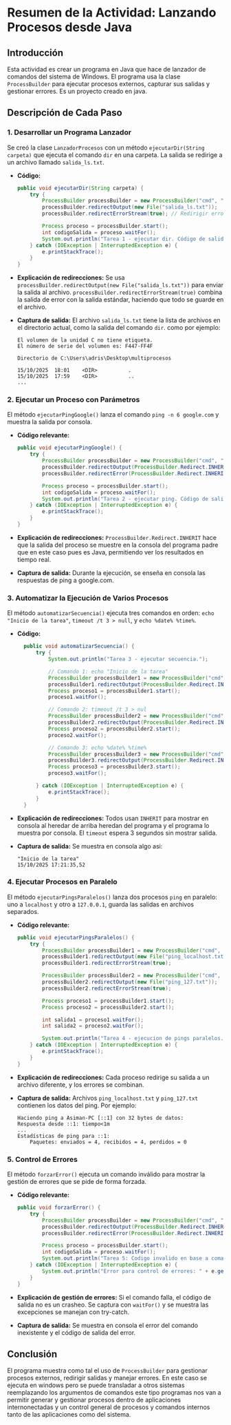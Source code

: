 # Resumen de la Actividad: Lanzando Procesos desde Java

## Introducción
Esta actividad es crear un programa en Java que hace de lanzador de comandos del sistema de Windows. El programa usa la clase `ProcessBuilder` para ejecutar procesos externos, capturar sus salidas y gestionar errores. Es un proyecto creado en java.

## Descripción de Cada Paso

### 1. Desarrollar un Programa Lanzador
Se creó la clase `LanzadorProcesos` con un método `ejecutarDir(String carpeta)` que ejecuta el comando `dir` en una carpeta. La salida se redirige a un archivo llamado `salida_ls.txt`.

- **Código:**
  ```java
  public void ejecutarDir(String carpeta) {
      try {
          ProcessBuilder processBuilder = new ProcessBuilder("cmd", "/c", "dir", carpeta);
          processBuilder.redirectOutput(new File("salida_ls.txt"));
          processBuilder.redirectErrorStream(true); // Redirigir errores a salida estándar

          Process proceso = processBuilder.start();
          int codigoSalida = proceso.waitFor();
          System.out.println("Tarea 1 - ejecutar dir. Código de salida: " + codigoSalida);
      } catch (IOException | InterruptedException e) {
          e.printStackTrace();
      }
  }
  ```

- **Explicación de redirecciones:** Se usa `processBuilder.redirectOutput(new File("salida_ls.txt"))` para enviar la salida al archivo. `processBuilder.redirectErrorStream(true)` combina la salida de error con la salida estándar, haciendo que todo se guarde en el archivo.

- **Captura de salida:** El archivo `salida_ls.txt` tiene la lista de archivos en el directorio actual, como la salida del comando `dir`. como por ejemplo:
  ```
  El volumen de la unidad C no tiene etiqueta.
  El número de serie del volumen es: F447-FF4F

  Directorio de C:\Users\adris\Desktop\multiprocesos

  15/10/2025  18:01    <DIR>          .
  15/10/2025  17:59    <DIR>          ..
  ...
  ```

### 2. Ejecutar un Proceso con Parámetros
El método `ejecutarPingGoogle()` lanza el comando `ping -n 6 google.com` y muestra la salida por consola.

- **Código relevante:**
  ```java
  public void ejecutarPingGoogle() {
      try {
          ProcessBuilder processBuilder = new ProcessBuilder("cmd", "/c", "ping", "-n", "6", "google.com");
          processBuilder.redirectOutput(ProcessBuilder.Redirect.INHERIT);
          processBuilder.redirectError(ProcessBuilder.Redirect.INHERIT);

          Process proceso = processBuilder.start();
          int codigoSalida = proceso.waitFor();
          System.out.println("Tarea 2 - ejecutar ping. Código de salida: " + codigoSalida);
      } catch (IOException | InterruptedException e) {
          e.printStackTrace();
      }
  }
  ```

- **Explicación de redirecciones:** `ProcessBuilder.Redirect.INHERIT` hace que la salida del proceso se muestre en la consola del programa padre que en este caso pues es Java, permitiendo ver los resultados en tiempo real.

- **Captura de salida:** Durante la ejecución, se enseña en consola las respuestas de ping a google.com.

### 3. Automatizar la Ejecución de Varios Procesos
El método `automatizarSecuencia()` ejecuta tres comandos en orden: `echo "Inicio de la tarea"`, `timeout /t 3 > null`, y `echo %date% %time%`.

- **Código:**
  ```java
    public void automatizarSecuencia() {
        try {
            System.out.println("Tarea 3 - ejecutar secuencia.");

            // Comando 1: echo "Inicio de la tarea"
            ProcessBuilder processBuilder1 = new ProcessBuilder("cmd", "/c", "echo Inicio de la tarea");
            processBuilder1.redirectOutput(ProcessBuilder.Redirect.INHERIT);
            Process proceso1 = processBuilder1.start();
            proceso1.waitFor();

            // Comando 2: timeout /t 3 > nul
            ProcessBuilder processBuilder2 = new ProcessBuilder("cmd", "/c", "timeout /t 3 > null");
            processBuilder2.redirectOutput(ProcessBuilder.Redirect.INHERIT);
            Process proceso2 = processBuilder2.start();
            proceso2.waitFor();

            // Comando 3: echo %date% %time%
            ProcessBuilder processBuilder3 = new ProcessBuilder("cmd", "/c", "echo %date% %time%");
            processBuilder3.redirectOutput(ProcessBuilder.Redirect.INHERIT);
            Process proceso3 = processBuilder3.start();
            proceso3.waitFor();

        } catch (IOException | InterruptedException e) {
            e.printStackTrace();
        }
    }
  ```

- **Explicación de redirecciones:** Todos usan `INHERIT` para mostrar en consola al heredar de arriba heredan del programa y el programa lo muestra por consola. El `timeout` espera 3 segundos sin mostrar salida.

- **Captura de salida:** Se muestra en consola algo asi:
  ```
  "Inicio de la tarea"
  15/10/2025 17:21:35,52
  ```

### 4. Ejecutar Procesos en Paralelo
El método `ejecutarPingsParalelos()` lanza dos procesos `ping` en paralelo: uno a `localhost` y otro a `127.0.0.1`, guarda las salidas en archivos separados.

- **Código relevante:**
  ```java
  public void ejecutarPingsParalelos() {
      try {
          ProcessBuilder processBuilder1 = new ProcessBuilder("cmd", "/c", "ping", "localhost");
          processBuilder1.redirectOutput(new File("ping_localhost.txt"));
          processBuilder1.redirectErrorStream(true);

          ProcessBuilder processBuilder2 = new ProcessBuilder("cmd", "/c", "ping", "127.0.0.1");
          processBuilder2.redirectOutput(new File("ping_127.txt"));
          processBuilder2.redirectErrorStream(true);

          Process proceso1 = processBuilder1.start();
          Process proceso2 = processBuilder2.start();

          int salida1 = proceso1.waitFor();
          int salida2 = proceso2.waitFor();

          System.out.println("Tarea 4 - ejecucion de pings paralelos. Salidas: " + salida1 + ", " + salida2);
      } catch (IOException | InterruptedException e) {
          e.printStackTrace();
      }
  }
  ```

- **Explicación de redirecciones:** Cada proceso redirige su salida a un archivo diferente, y los errores se combinan.

- **Captura de salida:** Archivos `ping_localhost.txt` y `ping_127.txt` contienen los datos del ping. Por ejemplo: 
  ```
  Haciendo ping a Asiman-PC [::1] con 32 bytes de datos:
  Respuesta desde ::1: tiempo<1m
  ...
  Estadísticas de ping para ::1:
      Paquetes: enviados = 4, recibidos = 4, perdidos = 0
  ```

### 5. Control de Errores
El método `forzarError()` ejecuta un comando inválido para mostrar la gestión de errores que se pide de forma forzada.

- **Código relevante:**
  ```java
  public void forzarError() {
      try {
          ProcessBuilder processBuilder = new ProcessBuilder("cmd", "/c", "comando_inexistente");
          processBuilder.redirectOutput(ProcessBuilder.Redirect.INHERIT);
          processBuilder.redirectError(ProcessBuilder.Redirect.INHERIT);

          Process proceso = processBuilder.start();
          int codigoSalida = proceso.waitFor();
          System.out.println("Tarea 5: Codigo invalido en base a comando inexistente:  " + codigoSalida);
      } catch (IOException | InterruptedException e) {
          System.out.println("Error para control de errores: " + e.getMessage());
      }
  }
  ```

- **Explicación de gestión de errores:** Si el comando falla, el código de salida no es un crasheo. Se captura con `waitFor()` y se muestra las excepciones se manejan con try-catch.

- **Captura de salida:** Se muestra en consola el error del comando inexistente y el código de salida del error.

## Conclusión
El programa muestra como tal el uso de `ProcessBuilder` para gestionar procesos externos, redirigir salidas y manejar errores. En este caso se ejecuta en windows pero se puede transladar a otros sistemas reemplazando los argumentos de comandos este tipo programas nos van a permitir generar y gestionar procesos dentro de aplicaciones internonectadas y un control general de procesos y comandos internos tanto de las aplicaciones como del sistema.
